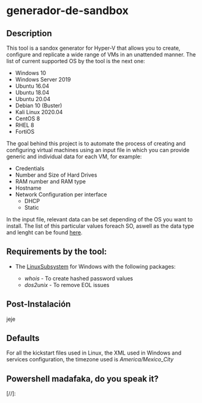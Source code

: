 # generador-de-sandbox

## Description

This tool is a sandox generator for Hyper-V that allows you to create, configure and replicate a wide range of VMs in an unattended manner. The list of current supported OS by the tool is the next one:

* Windows 10
* Windows Server 2019
* Ubuntu 16.04 
* Ubuntu 18.04 
* Ubuntu 20.04 
* Debian 10 (Buster)
* Kali Linux 2020.04
* CentOS 8
* RHEL 8
* FortiOS

The goal behind this project is to automate the process of creating and configuring virtual machines using an input file in which you can provide generic and individual data for each VM, for example:

* Credentials
* Number and Size of Hard Drives 
* RAM number and RAM type 
* Hostname
* Network Configuration per interface
    * DHCP
    * Static

In the input file, relevant data can be set depending of the OS you want to install. The list of this particular values foreach SO, aswell as the data type and lenght can be found [here].

## Requirements by the tool:

* The [LinuxSubsystem] for Windows with the following packages:

    - *whois* - To create hashed password values
    - *dos2unix* - To remove EOL issues

## Post-Instalación

jeje

## Defaults

For all the kickstart files used in Linux, the XML used in Windows and services configuration, the timezone used is *America/Mexico_City* 

## Powershell madafaka, do you speak it?

[//]: 

   [here]: <https://docs.google.com/spreadsheets/d/13qQsPp08ocH_j-whSafJKate7DskU9h4aBCn-lr3qTU/edit#gid=492063908>
   [LinuxSubsystem]: <https://docs.microsoft.com/en-us/windows/wsl/install-win10> 